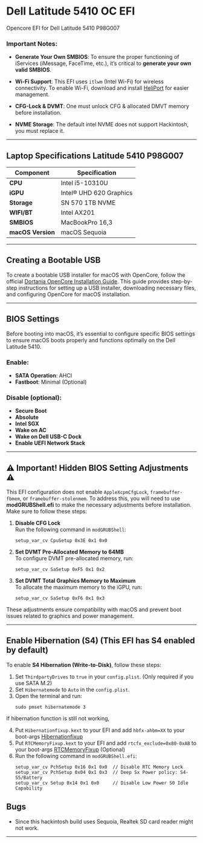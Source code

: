 # Dell Latitude 5410 OC EFI
Opencore EFI for Dell Latitude 5410 P98G007

### Important Notes:
- **Generate Your Own SMBIOS**: To ensure the proper functioning of iServices (iMessage, FaceTime, etc.), it’s critical to **generate your own valid SMBIOS**.
  
- **Wi-Fi Support**: This EFI uses `itlwm` (Intel Wi-Fi) for wireless connectivity. To enable Wi-Fi, download and install [HeliPort](https://github.com/OpenIntelWireless/HeliPort) for easier management.
  
- **CFG-Lock & DVMT**: One must unlock CFG & allocated DMVT memory before installation.
  
- **NVME Storage**: The default intel NVME does not support Hackintosh, you must replace it.

---

## Laptop Specifications Latitude 5410 P98G007

| Component                  | Specification                         |
|----------------------------|---------------------------------------|
| **CPU**                    | Intel i5-10310U                       |
| **iGPU**                   | Intel® UHD 620 Graphics               |
| **Storage**                | SN 570 1TB NVME                       |
| **WIFI/BT**                | Intel AX201                           |
| **SMBIOS**                 | MacBookPro 16,3                       |
| **macOS Version**          | macOS Sequoia                         |

---

## Creating a Bootable USB

To create a bootable USB installer for macOS with OpenCore, follow the official [Dortania OpenCore Installation Guide](https://dortania.github.io/OpenCore-Install-Guide/installer-guide/). This guide provides step-by-step instructions for setting up a USB installer, downloading necessary files, and configuring OpenCore for macOS installation.

---

## BIOS Settings

Before booting into macOS, it’s essential to configure specific BIOS settings to ensure macOS boots properly and functions optimally on the Dell Latitude 5410.

### Enable:
- **SATA Operation**: AHCI
- **Fastboot**: Minimal (Optional)

### Disable (optional):
- **Secure Boot**
- **Absolute**
- **Intel SGX**
- **Wake on AC**
- **Wake on Dell USB-C Dock**
- **Enable UEFI Network Stack**

---

## ⚠️ Important! Hidden BIOS Setting Adjustments ⚠️

This EFI configuration does not enable `AppleXcpmCfgLock`, `framebuffer-fbmem`, or `framebuffer-stolenmem`. To address this, you will need to use **modGRUBShell.efi** to make the necessary adjustments before installation. Make sure to follow these steps:

1. **Disable CFG Lock**  
   Run the following command in `modGRUBShell`:  
   ```
   setup_var_cv CpuSetup 0x3E 0x1 0x0
   ```

2. **Set DVMT Pre-Allocated Memory to 64MB**  
   To configure DVMT pre-allocated memory, run:  
   ```
   setup_var_cv SaSetup 0xF5 0x1 0x2
   ```

3. **Set DVMT Total Graphics Memory to Maximum**  
   To allocate the maximum memory to the iGPU, run:  
   ```
   setup_var_cv SaSetup 0xF6 0x1 0x3
   ```

These adjustments ensure compatibility with macOS and prevent boot issues related to graphics and power management.

---

## Enable Hibernation (S4) (This EFI has S4 enabled by default)

To enable **S4 Hibernation (Write-to-Disk)**, follow these steps:

1. Set `ThirdpartyDrives` to `true` in your `config.plist`. (Only required if you use SATA M.2)
2. Set `Hibernatemode` to `Auto` in the `config.plist`.
3. Open the terminal and run:  
   ```
   sudo pmset hibernatemode 3
   ```
If hibernation function is still not working,

4. Put `Hibernationfixup.kext` to your EFI and add `hbfx-ahbm=XX` to your boot-args [Hibernationfixup](https://github.com/acidanthera/HibernationFixup)
5. Put `RTCMemoryFixup.kext` to your EFI and add `rtcfx_exclude=0x80-0xAB` to your boot-args [RTCMemoryFixup](https://github.com/acidanthera/RTCMemoryFixup) (Optional)
6. Run the following command in `modGRUBShell.efi`:  
   ```
   setup_var_cv PchSetup 0x16 0x1 0x0  // Disable RTC Memory Lock
   setup_var_cv PchSetup 0x04 0x1 0x3  // Deep Sx Power policy: S4-S5/Battery
   setup_var_cv Setup 0x14 0x1 0x0     // Disable Low Power S0 Idle Capability
   ```

## Bugs
- Since this hackintosh build uses Sequoia, Realtek SD card reader might not work.
---
